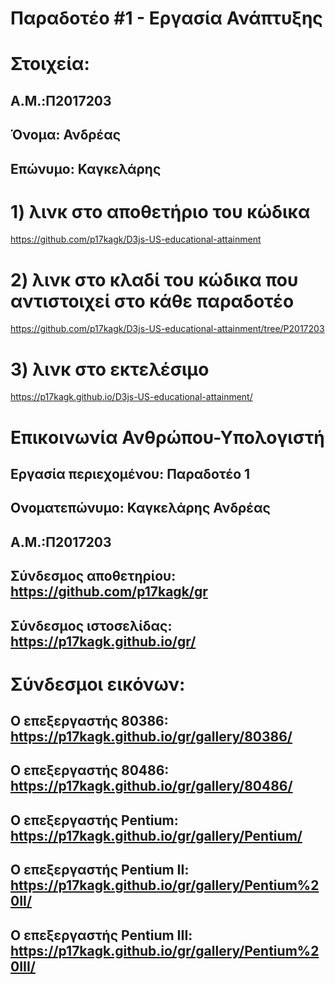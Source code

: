 # Παραδοτέο #1 - Εργασία Ανάπτυξης
#
# Στοιχεία:
## A.M.:Π2017203
## Όνομα: Ανδρέας
## Επώνυμο: Καγκελάρης
#
# 1) λινκ στο αποθετήριο του κώδικα 
https://github.com/p17kagk/D3js-US-educational-attainment
# 2) λινκ στο κλαδί του κώδικα που αντιστοιχεί στο κάθε παραδοτέο 
https://github.com/p17kagk/D3js-US-educational-attainment/tree/P2017203
# 3) λινκ στο εκτελέσιμο
https://p17kagk.github.io/D3js-US-educational-attainment/
#














# Επικοινωνία Ανθρώπου-Υπολογιστή
## Εργασία περιεχομένου: Παραδοτέο 1
## Ονοματεπώνυμο: Καγκελάρης Ανδρέας
## Α.Μ.:Π2017203
## Σύνδεσμος αποθετηρίου: https://github.com/p17kagk/gr
## Σύνδεσμος ιστοσελίδας: https://p17kagk.github.io/gr/

# Σύνδεσμοι εικόνων:
##  Ο επεξεργαστής 80386: https://p17kagk.github.io/gr/gallery/80386/
##  Ο επεξεργαστής 80486: https://p17kagk.github.io/gr/gallery/80486/
##  Ο επεξεργαστής Pentium: https://p17kagk.github.io/gr/gallery/Pentium/
##  Ο επεξεργαστής Pentium II: https://p17kagk.github.io/gr/gallery/Pentium%20II/
##  Ο επεξεργαστής Pentium III: https://p17kagk.github.io/gr/gallery/Pentium%20III/
